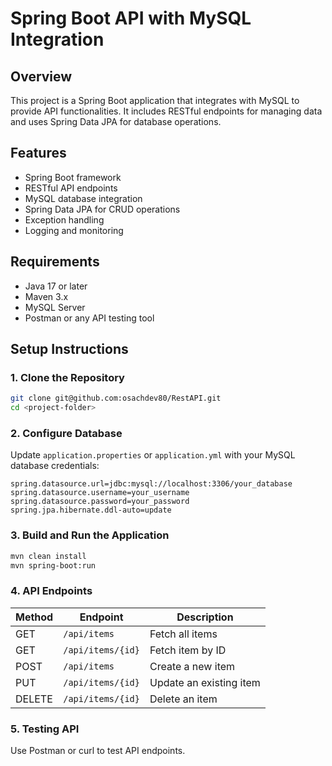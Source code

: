 # Spring Boot API with MySQL Integration

## Overview
This project is a Spring Boot application that integrates with MySQL to provide API functionalities. It includes RESTful endpoints for managing data and uses Spring Data JPA for database operations.

## Features
- Spring Boot framework
- RESTful API endpoints
- MySQL database integration
- Spring Data JPA for CRUD operations
- Exception handling
- Logging and monitoring

## Requirements
- Java 17 or later
- Maven 3.x
- MySQL Server
- Postman or any API testing tool

## Setup Instructions
### 1. Clone the Repository
```sh
git clone git@github.com:osachdev80/RestAPI.git
cd <project-folder>
```

### 2. Configure Database
Update `application.properties` or `application.yml` with your MySQL database credentials:
```
spring.datasource.url=jdbc:mysql://localhost:3306/your_database
spring.datasource.username=your_username
spring.datasource.password=your_password
spring.jpa.hibernate.ddl-auto=update
```

### 3. Build and Run the Application
```sh
mvn clean install
mvn spring-boot:run
```

### 4. API Endpoints
| Method | Endpoint | Description |
|--------|---------|-------------|
| GET | `/api/items` | Fetch all items |
| GET | `/api/items/{id}` | Fetch item by ID |
| POST | `/api/items` | Create a new item |
| PUT | `/api/items/{id}` | Update an existing item |
| DELETE | `/api/items/{id}` | Delete an item |

### 5. Testing API
Use Postman or curl to test API endpoints.

